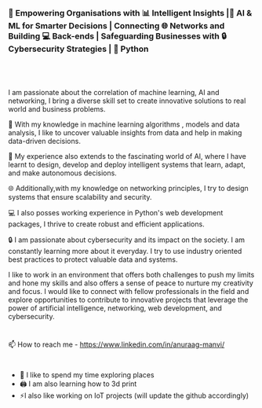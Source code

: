 ### 🚀 Empowering Organisations with 📊 Intelligent Insights |🧠 AI & ML for Smarter Decisions | Connecting 🌐 Networks and Building 💻 Back-ends | Safeguarding Businesses with 🔒 Cybersecurity Strategies | 🐍 Python
#
<br>

I am passionate about the correlation of machine learning, AI and networking, I bring a diverse skill set to create innovative solutions to real world and business problems.

🤖 With my knowledge in machine learning algorithms , models and data analysis, I like to uncover valuable insights from data and help in making data-driven decisions.

🧠 My experience also extends to the fascinating world of AI, where I have learnt to design, develop and deploy intelligent systems that learn, adapt, and make autonomous decisions.

🌐 Additionally,with my knowledge on networking principles, I try to design systems that ensure scalability and security.

💻 I also posses working experience in Python's web development packages, I thrive to create robust and efficient applications.

🔒 I am passionate about cybersecurity and its impact on the society. I am constantly learning more about it everyday. I try to use industry oriented best practices to protect valuable data and systems.

I like to work in an environment that offers both challenges to push my limits and hone my skills and also offers a sense of peace to nurture my creativity and focus.
I would like to connect with fellow professionals in the field and explore opportunities to contribute to innovative projects that leverage the power of artificial intelligence, networking, web development, and cybersecurity.

#

<!--- - 💞️ I’m looking to collaborate on ... --->
📫 How to reach me - https://www.linkedin.com/in/anuraag-manvi/

#

- 🚗 I like to spend my time exploring places 
- 🖨️ I am also learning how to 3d print
- ⚡I also like working on IoT projects (will update the github accordingly)
<!---
anuraagmanvi/anuraagmanvi is a ✨ special ✨ repository because its `README.md` (this file) appears on your GitHub profile.
You can click the Preview link to take a look at your changes.
--->
